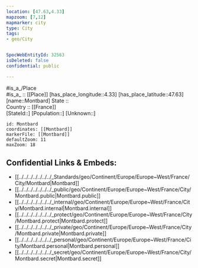 ```yaml
---
location: [47.63,4.33] 
mapzoom: [7,12] 
mapmarker: city 
type: City
tags:
- geo/City


SpocWebEntityId: 32563
isDeleted: false
confidential: public

---
```

#is_a_/Place  
#is_a_ :: [[Place]] 
[has_place_longitude::4.33] 
[has_place_latitude::47.63] 
[name::Montbard] 
State ::  
Country :: [[France]]  
[StateId::] 
[Population::] 
[Unknown::] 


```leaflet
id: Montbard
coordinates: [[Montbard]] 
markerFile: [[Montbard]] 
defaultZoom: 11 
maxZoom: 18
```


## Confidential Links & Embeds: 
- [[../../../../../../../_Standards/geo/Continent/Europe/Europe~West/France/City/Montbard|Montbard]] 
- [[../../../../../../../_public/geo/Continent/Europe/Europe~West/France/City/Montbard.public|Montbard.public]] 
- [[../../../../../../../_internal/geo/Continent/Europe/Europe~West/France/City/Montbard.internal|Montbard.internal]] 
- [[../../../../../../../_protect/geo/Continent/Europe/Europe~West/France/City/Montbard.protect|Montbard.protect]] 
- [[../../../../../../../_private/geo/Continent/Europe/Europe~West/France/City/Montbard.private|Montbard.private]] 
- [[../../../../../../../_personal/geo/Continent/Europe/Europe~West/France/City/Montbard.personal|Montbard.personal]] 
- [[../../../../../../../_secret/geo/Continent/Europe/Europe~West/France/City/Montbard.secret|Montbard.secret]] 
